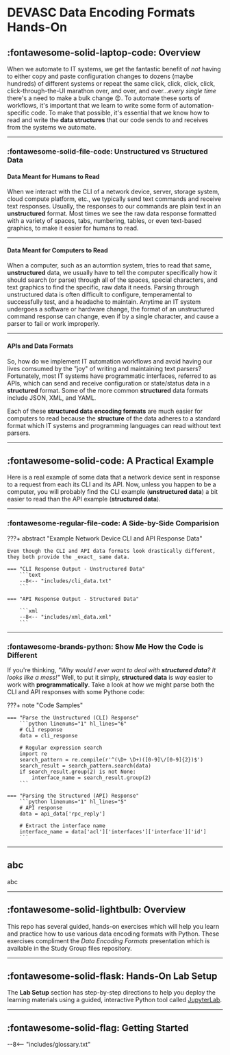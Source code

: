 # DEVASC Data Encoding Formats Hands-On

## :fontawesome-solid-laptop-code: Overview

When we automate to IT systems, we get the fantastic benefit of _not_ having to either copy and paste configuration changes to dozens (maybe hundreds) of different systems or repeat the same click, click, click, click, click-through-the-UI marathon over, and over, and over..._every single time_ there's a need to make a bulk change :rage:.  To automate these sorts of workflows, it's important that we learn to write some form of automation-specific code.  To make that possible, it's essential that we know how to read and write the **data structures** that our code sends to and receives from the systems we automate.

---

### :fontawesome-solid-file-code: Unstructured vs Structured Data

#### Data Meant for Humans to Read

When we interact with the CLI of a network device, server, storage system, cloud compute platform, etc., we typically send text commands and receive text responses.  Usually, the responses to our commands are plain text in an **unstructured** format.  Most times we see the raw data response formatted with a variety of spaces, tabs, numbering, tables, or even text-based graphics, to make it easier for humans to read.

---

#### Data Meant for Computers to Read

When a computer, such as an automtion system, tries to read that same, **unstructured** data, we usually have to tell the computer specifically how it should search (or parse) through all of the spaces, special characters, and text graphics to find the specific, raw data it needs.  Parsing through unstructured data is often difficult to configure, temperamental to successfully test, and a headache to maintain.  Anytime an IT system undergoes a software or hardware change, the format of an unstructured command response can change, even if by a single character, and cause a parser to fail or work improperly.

---

#### APIs and Data Formats

So, how do we implement IT automation workflows and avoid having our lives comsumed by the "joy" of writing and maintaining text parsers?  Fortunately, most IT systems have programmatic interfaces, referred to as APIs, which can send and receive configuration or state/status data in a **structured** format.  Some of the more common **structured** data formats include JSON, XML, and YAML.

Each of these **structured data encoding formats** are much easier for computers to read because the **structure** of the data adheres to a standard format which IT systems and programming languages can read without text parsers.

---

## :fontawesome-solid-code: A Practical Example

Here is a real example of some data that a network device sent in response to a request from each its CLI and its API.  Now, unless you happen to be a computer, you will probably find the CLI example (**unstructured data**) a bit easier to read than the API example (**structured data**).

---

### :fontawesome-regular-file-code: A Side-by-Side Comparision

???+ abstract "Example Network Device CLI and API Response Data"

    Even though the CLI and API data formats look drastically different, they both provide the _exact_ same data.

    === "CLI Response Output - Unstructured Data"
        ```text
        --8<-- "includes/cli_data.txt"
        ```

    === "API Response Output - Structured Data"

        ```xml
        --8<-- "includes/xml_data.xml"
        ```

---

### :fontawesome-brands-python: Show Me How the Code is Different

If you're thinking, _"Why would I ever want to deal with **structured data**? It looks like a mess!"_  Well, to put it simply, **structured data** is _way_ easier to work with **programmatically**.  Take a look at how we might parse both the CLI and API responses with some Pythone code:

???+ note "Code Samples"

    === "Parse the Unstructured (CLI) Response"
        ```python linenums="1" hl_lines="6"
        # CLI response
        data = cli_response

        # Regular expression search
        import re
        search_pattern = re.compile(r'^(\D+ \D+)([0-9]\/[0-9]{2})$')
        search_result = search_pattern.search(data)
        if search_result.group(2) is not None:
            interface_name = search_result.group(2)
        ```

    === "Parsing the Structured (API) Response"
        ```python linenums="1" hl_lines="5"
        # API response
        data = api_data['rpc_reply']

        # Extract the interface name
        interface_name = data['acl']['interfaces']['interface']['id']
        ```

---

## abc

abc

---

## :fontawesome-solid-lightbulb: Overview

This repo has several guided, hands-on exercises which will help you learn and practice how to use various data encoding formats with Python.  These exercises compliment the *Data Encoding Formats* presentation which is available in the Study Group files repository.

---

## :fontawesome-solid-flask: Hands-On Lab Setup

The **Lab Setup** section has step-by-step directions to help you deploy the learning materials using a guided, interactive Python tool called [JupyterLab](https://jupyterlab.readthedocs.io/en/stable/getting_started/overview.html).

---

## :fontawesome-solid-flag: Getting Started

--8<-- "includes/glossary.txt"
